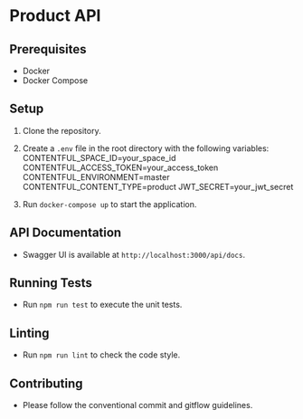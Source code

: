 # Product API

## Prerequisites

- Docker
- Docker Compose

## Setup

1. Clone the repository.
2. Create a `.env` file in the root directory with the following variables:
   CONTENTFUL_SPACE_ID=your_space_id
   CONTENTFUL_ACCESS_TOKEN=your_access_token
   CONTENTFUL_ENVIRONMENT=master
   CONTENTFUL_CONTENT_TYPE=product
   JWT_SECRET=your_jwt_secret

3. Run `docker-compose up` to start the application.

## API Documentation

- Swagger UI is available at `http://localhost:3000/api/docs`.

## Running Tests

- Run `npm run test` to execute the unit tests.

## Linting

- Run `npm run lint` to check the code style.

## Contributing

- Please follow the conventional commit and gitflow guidelines.
